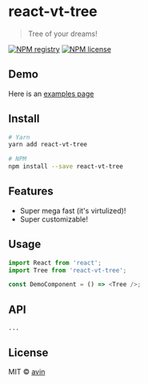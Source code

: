 # react-vt-tree

> Tree of your dreams!

[![NPM registry](https://img.shields.io/npm/v/react-vt-tree.svg?style=for-the-badge)](https://yarnpkg.com/en/package/react-vt-tree) [![NPM license](https://img.shields.io/badge/license-mit-red.svg?style=for-the-badge)](LICENSE)

## Demo

Here is an [examples page](https://avin.github.io/react-vt-tree)

## Install

```bash
# Yarn
yarn add react-vt-tree

# NPM
npm install --save react-vt-tree
```

## Features

* Super mega fast (it's virtulized)!
* Super customizable!

## Usage

```js
import React from 'react';
import Tree from 'react-vt-tree';

const DemoComponent = () => <Tree />;
```

## API

`...`

## License

MIT © [avin](https://github.com/avin)
